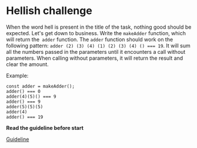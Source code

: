 # Hellish challenge

When the word hell is present in the title of the task, nothing good should be expected.
Let's get down to business. Write the `makeAdder` function, which will return the` adder` function.
The `adder` function should work on the following pattern: `adder (2) (3) (4) (1) (2) (3) (4) () === 19`. It will sum all the numbers passed in the parameters until it encounters a call without parameters. When calling without parameters, it will return the result and clear the amount.

Example:
```
const adder = makeAdder();
adder() === 0
adder(4)(5)() === 9
adder() === 9
adder(5)(5)(5)
adder(4)
adder() === 19
```


**Read the guideline before start**

[Guideline](https://github.com/mate-academy/js_task-guideline/blob/master/README.md)
